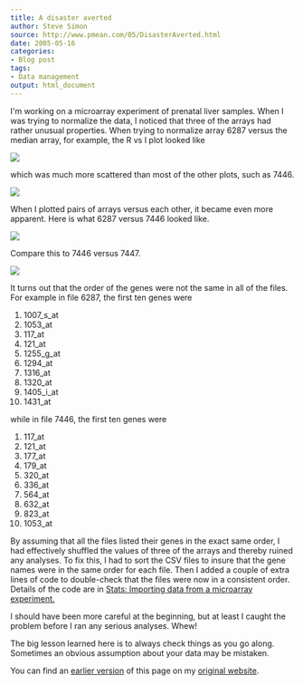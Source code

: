 ```yaml
---
title: A disaster averted
author: Steve Simon
source: http://www.pmean.com/05/DisasterAverted.html
date: 2005-05-16
categories:
- Blog post
tags:
- Data management
output: html_document
---
```

I'm working on a microarray experiment of prenatal liver samples.
When I was trying to normalize the data, I noticed that three of the
arrays had rather unusual properties. When trying to normalize array
6287 versus the median array, for example, the R vs I plot looked like

![](http://www.pmean.com/new-images/05/DisasterAverted01.gif)

which was much more scattered than most of the other plots, such as
7446.

![](http://www.pmean.com/new-images/05/DisasterAverted02.gif)

When I plotted pairs of arrays versus each other, it became even more
apparent. Here is what 6287 versus 7446 looked like.

![](http://www.pmean.com/new-images/05/DisasterAverted03.gif)

Compare this to 7446 versus 7447.

![](http://www.pmean.com/new-images/05/DisasterAverted04.gif)

It turns out that the order of the genes were not the same in all of
the files. For example in file 6287, the first ten genes were

1.  1007_s_at
2.  1053_at
3.  117_at
4.  121_at
5.  1255_g_at
6.  1294_at
7.  1316_at
8.  1320_at
9.  1405_i_at
10. 1431_at

while in file 7446, the first ten genes were

1.  117_at
2.  121_at
3.  177_at
4.  179_at
5.  320_at
6.  336_at
7.  564_at
8.  632_at
9.  823_at
10. 1053_at

By assuming that all the files listed their genes in the exact same
order, I had effectively shuffled the values of three of the arrays
and thereby ruined any analyses. To fix this, I had to sort the CSV
files to insure that the gene names were in the same order for each
file. Then I added a couple of extra lines of code to double-check
that the files were now in a consistent order. Details of the code are
in [Stats: Importing data from a microarray
experiment.](../model/arrayImport.htm)

I should have been more careful at the beginning, but at least I
caught the problem before I ran any serious analyses. Whew!

The big lesson learned here is to always check things as you go along.
Sometimes an obvious assumption about your data may be mistaken.

You can find an [earlier version][sim1] of this page on my [original website][sim2].


[sim1]: http://www.pmean.com/05/DisasterAverted.html
[sim2]: http://www.pmean.com/original_site.html
